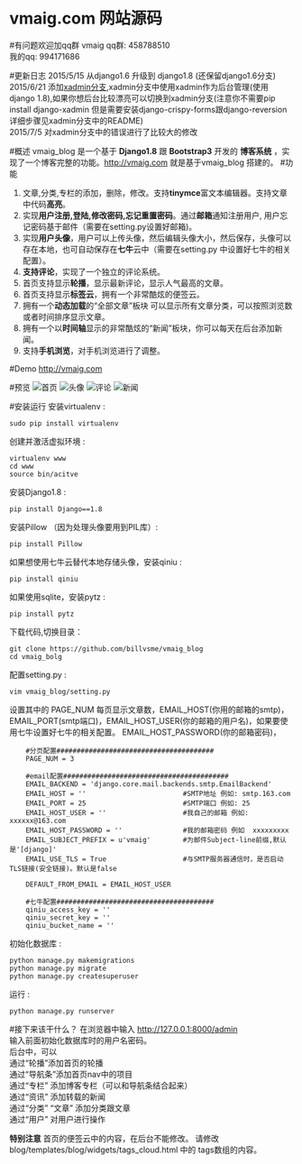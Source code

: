vmaig.com 网站源码
=================
#有问题欢迎加qq群
vmaig qq群: 458788510  
我的qq: 994171686  


#更新日志
2015/5/15 从django1.6 升级到 django1.8 (还保留django1.6分支)  
2015/6/21 添加[xadmin分支](https://github.com/billvsme/vmaig_blog/tree/xadmin),xadmin分支中使用xadmin作为后台管理(使用 django 1.8),如果你想后台比较漂亮可以切换到xadmin分支(注意你不需要pip install django-xadmin 但是需要安装django-crispy-forms跟django-reversion详细步骤见xadmin分支中的README)  
2015/7/5 对xadmin分支中的错误进行了比较大的修改  

#概述
vmaig\_blog 是一个基于  **Django1.8**  跟  **Bootstrap3**  开发的 **博客系统** ，实现了一个博客完整的功能。http://vmaig.com 就是基于vmaig\_blog 搭建的。
#功能
1. 文章,分类,专栏的添加，删除，修改。支持**tinymce**富文本编辑器。支持文章中代码**高亮**。
2. 实现**用户注册,登陆,修改密码,忘记重置密码**。通过**邮箱**通知注册用户, 用户忘记密码基于邮件（需要在setting.py设置好邮箱)。
3. 实现**用户头像**，用户可以上传头像，然后编辑头像大小，然后保存，头像可以存在本地，也可自动保存在**七牛**云中（需要在setting.py 中设置好七牛的相关配置）。
4. **支持评论**，实现了一个独立的评论系统。
5. 首页支持显示**轮播**，显示最新评论，显示人气最高的文章。
6. 首页支持显示**标签云**，拥有一个非常酷炫的便签云。
7. 拥有一个**动态加载**的“全部文章”板块 可以显示所有文章分类，可以按照浏览数或者时间排序显示文章。
8. 拥有一个以**时间轴**显示的非常酷炫的“新闻”板块，你可以每天在后台添加新闻。
9. 支持**手机浏览**，对手机浏览进行了调整。

#Demo
http://vmaig.com   

#预览
![首页](http://vmaig.qiniudn.com/screenshot/vmaig_01.jpg)
![头像](http://vmaig.qiniudn.com/screenshot/vmaig_02.jpg)
![评论](http://vmaig.qiniudn.com/screenshot/vmaig_03.jpg)
![新闻](http://vmaig.qiniudn.com/screenshot/vmaig_news.jpg)

#安装运行
安装virtualenv :

    sudo pip install virtualenv

创建并激活虚拟环境 :

    virtualenv www
    cd www
    source bin/acitve

安装Django1.8 :

    pip install Django==1.8

安装Pillow （因为处理头像要用到PIL库）:

    pip install Pillow


如果想使用七牛云替代本地存储头像，安装qiniu :

    pip install qiniu

如果使用sqlite，安装pytz :
    
    pip install pytz

下载代码,切换目录：
    
    git clone https://github.com/billvsme/vmaig_blog
    cd vmaig_bolg

配置setting.py :

    vim vmaig_blog/setting.py
设置其中的  PAGE\_NUM 每页显示文章数，EMAIL\_HOST(你用的邮箱的smtp)，EMAIL\_PORT(smtp端口)，EMAIL\_HOST\_USER(你的邮箱的用户名)，如果要使用七牛设置好七牛的相关配置。
EMAIL\_HOST\_PASSWORD(你的邮箱密码)，
```
    #分页配置#######################################
    PAGE_NUM = 3

    #email配置#########################################
    EMAIL_BACKEND = 'django.core.mail.backends.smtp.EmailBackend'
    EMAIL_HOST = ''                        #SMTP地址 例如: smtp.163.com
    EMAIL_PORT = 25                        #SMTP端口 例如: 25
    EMAIL_HOST_USER = ''                   #我自己的邮箱 例如: xxxxxx@163.com
    EMAIL_HOST_PASSWORD = ''               #我的邮箱密码 例如  xxxxxxxxx
    EMAIL_SUBJECT_PREFIX = u'vmaig'        #为邮件Subject-line前缀,默认是'[django]'
    EMAIL_USE_TLS = True                   #与SMTP服务器通信时，是否启动TLS链接(安全链接)。默认是false

    DEFAULT_FROM_EMAIL = EMAIL_HOST_USER

    #七牛配置#######################################
    qiniu_access_key = ''
    qiniu_secret_key = ''
    qiniu_bucket_name = ''
```

初始化数据库 :

    python manage.py makemigrations
    python manage.py migrate
    python manage.py createsuperuser
    
运行 :
    
    python manage.py runserver
    
#接下来该干什么？
在浏览器中输入 http://127.0.0.1:8000/admin  
输入前面初始化数据库时的用户名密码。  
后台中，可以  
通过“轮播”添加首页的轮播  
通过“导航条”添加首页nav中的项目  
通过“专栏” 添加博客专栏（可以和导航条结合起来）  
通过“资讯” 添加转载的新闻  
通过“分类” “文章” 添加分类跟文章  
通过“用户” 对用户进行操作  

**特别注意**
首页的便签云中的内容，在后台不能修改。
请修改  blog/templates/blog/widgets/tags_cloud.html 中的 tags数组的内容。
